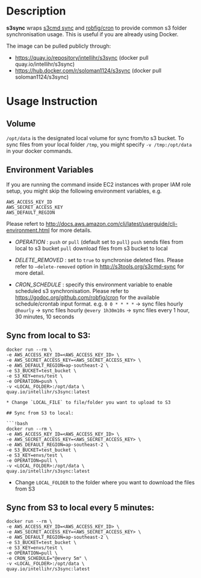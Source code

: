 # Description

**s3sync** wraps [s3cmd sync](http://s3tools.org/s3cmd-sync) and [robfig/cron](https://github.com/robfig/cron)
to provide common s3 folder synchronisation usage. This is useful if you are already using Docker.

The image can be pulled publicly through:

- https://quay.io/repository/intellihr/s3sync (docker pull quay.io/intellihr/s3sync)
- https://hub.docker.com/r/soloman1124/s3sync (docker pull soloman1124/s3sync)


# Usage Instruction

## Volume

`/opt/data` is the designated local volume for sync from/to s3 bucket. To sync files from
your local folder `/tmp`, you might specify `-v /tmp:/opt/data` in your docker commands.


## Environment Variables

If you are  running the command inside EC2 instances with proper IAM role setup, you might skip the following
environment variables, e.g.

```
AWS_ACCESS_KEY_ID
AWS_SECRET_ACCESS_KEY
AWS_DEFAULT_REGION
```

Please refert to http://docs.aws.amazon.com/cli/latest/userguide/cli-environment.html for more details.

- *OPERATION* : `push` or `pull` (default set to `pull`)
  `push` sends files from local to s3 bucket
  `pull` download files from s3 bucket to local

- *DELETE_REMOVED* : set to `true` to synchronise deleted files. Please refer to `—delete-removed` option in http://s3tools.org/s3cmd-sync for more detail.

- *CRON_SCHEDULE* : specify this environment variable to enable scheduled s3 synchronisation. Please refer to https://godoc.org/github.com/robfig/cron for the available schedule/crontab input format. e.g.
`0 0 * * * *` -> sync files hourly
`@hourly` -> sync files hourly
`@every 1h30m10s` -> sync files every 1 hour, 30 minutes, 10 seconds


## Sync from local to S3:

```!bash
docker run --rm \
-e AWS_ACCESS_KEY_ID=<AWS_ACCESS_KEY_ID> \
-e AWS_SECRET_ACCESS_KEY=<AWS_SECRET_ACCESS_KEY> \
-e AWS_DEFAULT_REGION=ap-southeast-2 \
-e S3_BUCKET=test_bucket \
-e S3_KEY=envs/test \
-e OPERATION=push \
-v <LOCAL_FOLDER>:/opt/data \
quay.io/intellihr/s3sync:latest

* Change `LOCAL_FILE` to file/folder you want to upload to S3

## Sync from S3 to local:

```!bash
docker run --rm \
-e AWS_ACCESS_KEY_ID=<AWS_ACCESS_KEY_ID> \
-e AWS_SECRET_ACCESS_KEY=<AWS_SECRET_ACCESS_KEY> \
-e AWS_DEFAULT_REGION=ap-southeast-2 \
-e S3_BUCKET=test_bucket \
-e S3_KEY=envs/test \
-e OPERATION=pull \
-v <LOCAL_FOLDER>:/opt/data \
quay.io/intellihr/s3sync:latest
```

* Change `LOCAL_FOLDER` to the folder where you want to download the files from S3


## Sync from S3 to local every 5 minutes:

```!bash
docker run --rm \
-e AWS_ACCESS_KEY_ID=<AWS_ACCESS_KEY_ID> \
-e AWS_SECRET_ACCESS_KEY=<AWS_SECRET_ACCESS_KEY> \
-e AWS_DEFAULT_REGION=ap-southeast-2 \
-e S3_BUCKET=test_bucket \
-e S3_KEY=envs/test \
-e OPERATION=pull \
-e CRON_SCHEDULE="@every 5m" \
-v <LOCAL_FOLDER>:/opt/data \
quay.io/intellihr/s3sync:latest
```
